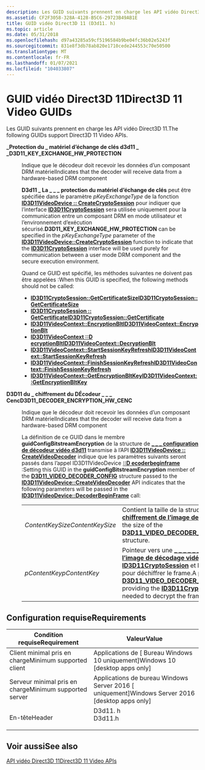 ```yaml
---
description: Les GUID suivants prennent en charge les API vidéo Direct3D 11.
ms.assetid: CF2F3058-328A-4128-B5C6-29723B49AB1E
title: GUID vidéo Direct3D 11 (D3d11. h)
ms.topic: article
ms.date: 05/31/2018
ms.openlocfilehash: d97a43285a59cf5196584b9be04fc36b02e5243f
ms.sourcegitcommit: 831e8f3db78ab820e1710cede244553c70e50500
ms.translationtype: MT
ms.contentlocale: fr-FR
ms.lasthandoff: 01/07/2021
ms.locfileid: "104033807"
---
```

# <a name="direct3d-11-video-guids"></a><span data-ttu-id="73412-103">GUID vidéo Direct3D 11</span><span class="sxs-lookup"><span data-stu-id="73412-103">Direct3D 11 Video GUIDs</span></span>

<span data-ttu-id="73412-104">Les GUID suivants prennent en charge les API vidéo Direct3D 11.</span><span class="sxs-lookup"><span data-stu-id="73412-104">The following GUIDs support Direct3D 11 Video APIs.</span></span>

<dl> <dt>

<span data-ttu-id="73412-105"><span id="D3D11_KEY_EXCHANGE_HW_PROTECTION"></span><span id="d3d11_key_exchange_hw_protection"></span>**\_Protection du \_ matériel d’échange de clés d3d11 \_ \_**</span><span class="sxs-lookup"><span data-stu-id="73412-105"><span id="D3D11_KEY_EXCHANGE_HW_PROTECTION"></span><span id="d3d11_key_exchange_hw_protection"></span>**D3D11\_KEY\_EXCHANGE\_HW\_PROTECTION**</span></span>
</dt> <dd> <dl> <dt>



<span data-ttu-id="73412-106">Indique que le décodeur doit recevoir les données d’un composant DRM matériel</span><span class="sxs-lookup"><span data-stu-id="73412-106">Indicates that the decoder will receive data from a hardware-based DRM component</span></span>

<span data-ttu-id="73412-107">**D3d11 \_ La \_ \_ \_ protection du matériel d’échange de clés** peut être spécifiée dans le paramètre *pKeyExchangeType* de la fonction [**ID3D11VideoDevice :: CreateCryptoSession**](/windows/desktop/api/d3d11/nf-d3d11-id3d11videodevice-createcryptosession) pour indiquer que l’interface [**ID3D11CryptoSession**](/windows/desktop/api/d3d11/nn-d3d11-id3d11cryptosession) sera utilisée uniquement pour la communication entre un composant DRM en mode utilisateur et l’environnement d’exécution sécurisé.</span><span class="sxs-lookup"><span data-stu-id="73412-107">**D3D11\_KEY\_EXCHANGE\_HW\_PROTECTION** can be specified in the *pKeyExchangeType* parameter of the [**ID3D11VideoDevice::CreateCryptoSession**](/windows/desktop/api/d3d11/nf-d3d11-id3d11videodevice-createcryptosession) function to indicate that the [**ID3D11CryptoSession**](/windows/desktop/api/d3d11/nn-d3d11-id3d11cryptosession) interface will be used purely for communication between a user mode DRM component and the secure execution environment.</span></span>

<span data-ttu-id="73412-108">Quand ce GUID est spécifié, les méthodes suivantes ne doivent pas être appelées :</span><span class="sxs-lookup"><span data-stu-id="73412-108">When this GUID is specified, the following methods should not be called:</span></span>

-   [<span data-ttu-id="73412-109">**ID3D11CryptoSession::GetCertificateSize**</span><span class="sxs-lookup"><span data-stu-id="73412-109">**ID3D11CryptoSession::GetCertificateSize**</span></span>](/windows/desktop/api/d3d11/nf-d3d11-id3d11cryptosession-getcertificatesize)
-   [<span data-ttu-id="73412-110">**ID3D11CryptoSession :: GetCertificate**</span><span class="sxs-lookup"><span data-stu-id="73412-110">**ID3D11CryptoSession::GetCertificate**</span></span>](/windows/desktop/api/d3d11/nf-d3d11-id3d11cryptosession-getcertificate)
-   [<span data-ttu-id="73412-111">**ID3D11VideoContext::EncryptionBlt**</span><span class="sxs-lookup"><span data-stu-id="73412-111">**ID3D11VideoContext::EncryptionBlt**</span></span>](/windows/desktop/api/d3d11/nf-d3d11-id3d11videocontext-encryptionblt)
-   [<span data-ttu-id="73412-112">**ID3D11VideoContext ::D ecryptionBlt**</span><span class="sxs-lookup"><span data-stu-id="73412-112">**ID3D11VideoContext::DecryptionBlt**</span></span>](/windows/desktop/api/d3d11/nf-d3d11-id3d11videocontext-decryptionblt)
-   [<span data-ttu-id="73412-113">**ID3D11VideoContext::StartSessionKeyRefresh**</span><span class="sxs-lookup"><span data-stu-id="73412-113">**ID3D11VideoContext::StartSessionKeyRefresh**</span></span>](/windows/desktop/api/d3d11/nf-d3d11-id3d11videocontext-startsessionkeyrefresh)
-   [<span data-ttu-id="73412-114">**ID3D11VideoContext::FinishSessionKeyRefresh**</span><span class="sxs-lookup"><span data-stu-id="73412-114">**ID3D11VideoContext::FinishSessionKeyRefresh**</span></span>](/windows/desktop/api/d3d11/nf-d3d11-id3d11videocontext-finishsessionkeyrefresh)
-   [<span data-ttu-id="73412-115">**ID3D11VideoContext::GetEncryptionBltKey**</span><span class="sxs-lookup"><span data-stu-id="73412-115">**ID3D11VideoContext::GetEncryptionBltKey**</span></span>](/windows/desktop/api/d3d11/nf-d3d11-id3d11videocontext-getencryptionbltkey)


</dt> </dl> </dd> <dt>

<span data-ttu-id="73412-116"><span id="D3D11_DECODER_ENCRYPTION_HW_CENC"></span><span id="d3d11_decoder_encryption_hw_cenc"></span>**D3D11 du \_ chiffrement du DÉcodeur \_ \_ \_ Cenc**</span><span class="sxs-lookup"><span data-stu-id="73412-116"><span id="D3D11_DECODER_ENCRYPTION_HW_CENC"></span><span id="d3d11_decoder_encryption_hw_cenc"></span>**D3D11\_DECODER\_ENCRYPTION\_HW\_CENC**</span></span>
</dt> <dd> <dl> <dt>



<span data-ttu-id="73412-117">Indique que le décodeur doit recevoir les données d’un composant DRM matériel</span><span class="sxs-lookup"><span data-stu-id="73412-117">Indicates that the decoder will receive data from a hardware-based DRM component</span></span>

<span data-ttu-id="73412-118">La définition de ce GUID dans le membre **guidConfigBitstreamEncryption** de la structure de [**\_ \_ \_ configuration de décodeur vidéo d3d11**](/windows/desktop/api/d3d11/ns-d3d11-d3d11_video_decoder_config) transmise à l’API [**ID3D11VideoDevice :: CreateVideoDecoder**](/windows/desktop/api/d3d11/nf-d3d11-id3d11videodevice-createvideodecoder) indique que les paramètres suivants seront passés dans l’appel ID3D11VideoDevice [**::D ecoderbeginframe**](/windows/desktop/api/d3d11/nf-d3d11-id3d11videocontext-decoderbeginframe) :</span><span class="sxs-lookup"><span data-stu-id="73412-118">Setting this GUID in the **guidConfigBitstreamEncryption** member of the [**D3D11\_VIDEO\_DECODER\_CONFIG**](/windows/desktop/api/d3d11/ns-d3d11-d3d11_video_decoder_config) structure passed to the [**ID3D11VideoDevice::CreateVideoDecoder**](/windows/desktop/api/d3d11/nf-d3d11-id3d11videodevice-createvideodecoder) API indicates that the following parameters will be passed in the [**ID3D11VideoDevice::DecoderBeginFrame**](/windows/desktop/api/d3d11/nf-d3d11-id3d11videocontext-decoderbeginframe) call:</span></span>



|                  |                                                                                                                                                                                                                                                     |
|------------------|-----------------------------------------------------------------------------------------------------------------------------------------------------------------------------------------------------------------------------------------------------|
| <span data-ttu-id="73412-119">*ContentKeySize*</span><span class="sxs-lookup"><span data-stu-id="73412-119">*ContentKeySize*</span></span> | <span data-ttu-id="73412-120">Contient la taille de la structure de [**\_ \_ \_ \_ \_ \_ session de chiffrement de l’image de décodage vidéo d3d11**](/windows/desktop/api/d3d11_1/ns-d3d11_1-d3d11_video_decoder_begin_frame_crypto_session) .</span><span class="sxs-lookup"><span data-stu-id="73412-120">Contains the size of the [**D3D11\_VIDEO\_DECODER\_BEGIN\_FRAME\_CRYPTO\_SESSION**](/windows/desktop/api/d3d11_1/ns-d3d11_1-d3d11_video_decoder_begin_frame_crypto_session) structure.</span></span>                                                                                                  |
| <span data-ttu-id="73412-121">*pContentKey*</span><span class="sxs-lookup"><span data-stu-id="73412-121">*pContentKey*</span></span>    | <span data-ttu-id="73412-122">Pointeur vers une [**\_ \_ \_ \_ \_ \_ session de chiffrement de l’image de décodage vidéo d3d11**](/windows/desktop/api/d3d11_1/ns-d3d11_1-d3d11_video_decoder_begin_frame_crypto_session) , qui fournit le [**ID3D11CryptoSession**](/windows/desktop/api/d3d11/nn-d3d11-id3d11cryptosession) et les informations clés nécessaires pour déchiffrer le frame.</span><span class="sxs-lookup"><span data-stu-id="73412-122">A pointer to a [**D3D11\_VIDEO\_DECODER\_BEGIN\_FRAME\_CRYPTO\_SESSION**](/windows/desktop/api/d3d11_1/ns-d3d11_1-d3d11_video_decoder_begin_frame_crypto_session) providing the [**ID3D11CryptoSession**](/windows/desktop/api/d3d11/nn-d3d11-id3d11cryptosession) and the key information needed to decrypt the frame.</span></span> |



 


</dt> </dl> </dd> </dl>

## <a name="requirements"></a><span data-ttu-id="73412-123">Configuration requise</span><span class="sxs-lookup"><span data-stu-id="73412-123">Requirements</span></span>



| <span data-ttu-id="73412-124">Condition requise</span><span class="sxs-lookup"><span data-stu-id="73412-124">Requirement</span></span> | <span data-ttu-id="73412-125">Valeur</span><span class="sxs-lookup"><span data-stu-id="73412-125">Value</span></span> |
|-------------------------------------|------------------------------------------------------------------------------------|
| <span data-ttu-id="73412-126">Client minimal pris en charge</span><span class="sxs-lookup"><span data-stu-id="73412-126">Minimum supported client</span></span><br/> | <span data-ttu-id="73412-127">Applications de \[ Bureau Windows 10 uniquement\]</span><span class="sxs-lookup"><span data-stu-id="73412-127">Windows 10 \[desktop apps only\]</span></span><br/>                                        |
| <span data-ttu-id="73412-128">Serveur minimal pris en charge</span><span class="sxs-lookup"><span data-stu-id="73412-128">Minimum supported server</span></span><br/> | <span data-ttu-id="73412-129">Applications de bureau Windows Server 2016 \[ uniquement\]</span><span class="sxs-lookup"><span data-stu-id="73412-129">Windows Server 2016 \[desktop apps only\]</span></span><br/>                               |
| <span data-ttu-id="73412-130">En-tête</span><span class="sxs-lookup"><span data-stu-id="73412-130">Header</span></span><br/>                   | <dl> <span data-ttu-id="73412-131"><dt>D3d11. h</dt></span><span class="sxs-lookup"><span data-stu-id="73412-131"><dt>D3d11.h</dt></span></span> </dl> |



## <a name="see-also"></a><span data-ttu-id="73412-132">Voir aussi</span><span class="sxs-lookup"><span data-stu-id="73412-132">See also</span></span>

<dl> <dt>

[<span data-ttu-id="73412-133">API vidéo Direct3D 11</span><span class="sxs-lookup"><span data-stu-id="73412-133">Direct3D 11 Video APIs</span></span>](direct3d-11-video-apis.md)
</dt> </dl>

 

 





